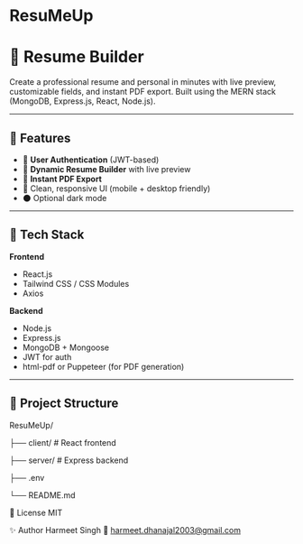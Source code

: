 # ResuMeUp
# 🧾 Resume Builder

Create a professional resume and personal in minutes with live preview, customizable fields, and instant PDF export. Built using the MERN stack (MongoDB, Express.js, React, Node.js).

---

## 🚀 Features

- 🔐 **User Authentication** (JWT-based)
- 📝 **Dynamic Resume Builder** with live preview
- 📄 **Instant PDF Export**
- 🎨 Clean, responsive UI (mobile + desktop friendly)
- 🌑 Optional dark mode

---

## 🧰 Tech Stack

**Frontend**  
- React.js  
- Tailwind CSS / CSS Modules  
- Axios  

**Backend**  
- Node.js  
- Express.js  
- MongoDB + Mongoose  
- JWT for auth  
- html-pdf or Puppeteer (for PDF generation)

---

## 📁 Project Structure

ResuMeUp/

├── client/ # React frontend

├── server/ # Express backend

├── .env

└── README.md

📄 License
MIT

✨ Author
Harmeet Singh
📧 harmeet.dhanajal2003@gmail.com
